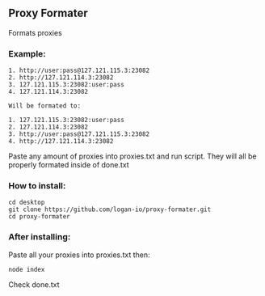 
## Proxy Formater

Formats proxies

### Example: 
```
1. http://user:pass@127.121.115.3:23082
2. http://127.121.114.3:23082
3. 127.121.115.3:23082:user:pass
4. 127.121.114.3:23082

Will be formated to:

1. 127.121.115.3:23082:user:pass
2. 127.121.114.3:23082
3. http://user:pass@127.121.115.3:23082
4. http://127.121.114.3:23082

```
Paste any amount of proxies into proxies.txt and run script. They will all be properly formated inside of done.txt

### How to install:
```
cd desktop
git clone https://github.com/logan-io/proxy-formater.git
cd proxy-formater

```
### After installing:
Paste all your proxies into proxies.txt then:

```
node index
```

Check done.txt

